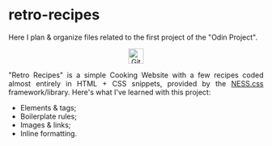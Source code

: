 # retro-recipes
Here I plan & organize files related to the first project of the "Odin Project".

<p align="center"> 
<a href="https://victor-schumann.github.io/retro-recipes" target="blank"><img align="center" src="https://img.shields.io/badge/-live_preview-808080?style=for-the-badge&logo=&logoColor=white" alt="Git project link" height="30" width="auto"/></a>
</p>

<p style='text-align: justify;'>"Retro Recipes" is a simple Cooking Website with a few recipes coded almost entirely in HTML + CSS snippets, provided by the <a href='https://nostalgic-css.github.io/NES.css/'>NESS.css</a> framework/library. Here's what I've learned with this project:</p>

- Elements & tags;
- Boilerplate rules;
- Images & links;
- Inline formatting.
